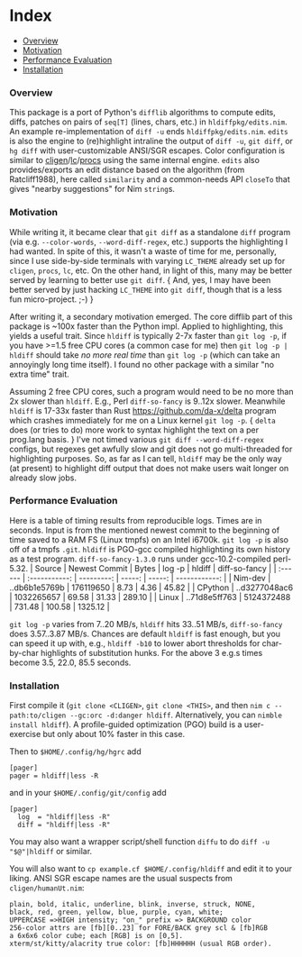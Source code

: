# Index

 *  [Overview](#overview)
 *  [Motivation](#motivation)
 *  [Performance Evaluation](#performance-evaluation)
 *  [Installation](#installation)

### Overview

This package is a port of Python's `difflib` algorithms to compute edits, diffs,
patches on pairs of `seq[T]` (lines, chars, etc.) in `hldiffpkg/edits.nim`.
An example re-implementation of `diff -u` ends `hldiffpkg/edits.nim`.  `edits`
is also the engine to (re)highlight intraline the output of `diff -u`, `git
diff`, or `hg diff` with user-customizable ANSI/SGR escapes. Color configuration
is similar to
[cligen](https://github.com/c-blake/cligen)/[lc](https://github.com/c-blake/lc)/[procs](https://github.com/c-blake/procs)
using the same internal engine.  `edits` also provides/exports an edit distance
based on the algorithm (from Ratcliff1988), here called `similarity` and a
common-needs API `closeTo` that gives "nearby suggestions" for Nim `string`s.

### Motivation

While writing it, it became clear that `git diff` as a standalone `diff` program
(via e.g. `--color-words`, `--word-diff-regex`, etc.) supports the highlighting
I had wanted.  In spite of this, it wasn't a waste of time for me, personally,
since I use side-by-side terminals with varying `LC_THEME` already set up for
`cligen`, `procs`, `lc`, etc.  On the other hand, in light of this, many may be
better served by learning to better use `git diff`.  { And, yes, I may have been
better served by just hacking `LC_THEME` into `git diff`, though that is a less
fun micro-project. ;-) }

After writing it, a secondary motivation emerged.  The core difflib part of this
package is ~100x faster than the Python impl.  Applied to highlighting, this
yields a useful trait.  Since `hldiff` is typically 2-7x faster than `git log
-p`, if you have >=1.5 free CPU cores (a common case for me) then `git log -p |
hldiff` should take *no more real time* than `git log -p` (which can take an
annoyingly long time itself).  I found no other package with a similar "no extra
time" trait.

Assuming 2 free CPU cores, such a program would need to be no more than 2x
slower than `hldiff`.  E.g., Perl `diff-so-fancy` is 9..12x slower.  Meanwhile
`hldiff` is 17-33x faster than Rust https://github.com/da-x/delta program which
crashes immediately for me on a Linux kernel `git log -p`. { `delta` does (or
tries to do) more work to syntax highlight the text on a per prog.lang basis. }
I've not timed various `git diff --word-diff-regex` configs, but regexes get
awfully slow and git does not go multi-threaded for highlighting purposes.  So,
as far as I can tell, `hldiff` may be the only way (at present) to highlight
diff output that does not make users wait longer on already slow jobs.

### Performance Evaluation

Here is a table of timing results from reproducible logs.  Times are in seconds.
Input is from the mentioned newest commit to the beginning of time saved to a
RAM FS (Linux tmpfs) on an Intel i6700k.  `git log -p` is also off of a tmpfs
`.git`.  `hldiff` is PGO-gcc compiled highlighting its own history as a test
program.  `diff-so-fancy-1.3.0` runs under gcc-10.2-compiled perl-5.32.
| Source  | Newest Commit |      Bytes | log -p | hldiff | diff-so-fancy |
| :------ | :-----------: | ---------: | -----: | -----: | ------------: |
| Nim-dev | ..db6b1e5769b |  176119650 |   8.73 |   4.36 |         45.82 |
| CPython | ..d3277048ac6 | 1032265657 |  69.58 |  31.33 |        289.10 |
| Linux   | ..71d8e5ff763 | 5124372488 | 731.48 | 100.58 |       1325.12 |

`git log -p` varies from 7..20 MB/s, `hldiff` hits 33..51 MB/s, `diff-so-fancy`
does 3.57..3.87 MB/s.  Chances are default `hldiff` is fast enough, but you can
speed it up with, e.g., `hldiff -b10` to lower abort thresholds for char-by-char
highlights of substitution hunks.  For the above 3 e.g.s times become 3.5,
22.0, 85.5 seconds.

### Installation

First compile it (`git clone <CLIGEN>`, `git clone <THIS>`, and then
`nim c --path:to/cligen --gc:orc -d:danger hldiff`.  Alternatively, you can
`nimble install hldiff`).  A profile-guided optimization (PGO) build is a
user-exercise but only about 10% faster in this case.

Then to `$HOME/.config/hg/hgrc` add
```
[pager]
pager = hldiff|less -R
```
and in your `$HOME/.config/git/config` add
```
[pager]
  log  = "hldiff|less -R"
  diff = "hldiff|less -R"
```
You may also want a wrapper script/shell function `diffu` to do `diff -u
"$@"|hldiff` or similar.

You will also want to `cp example.cf $HOME/.config/hldiff` and edit it to your
liking.  ANSI SGR escape names are the usual suspects from `cligen/humanUt.nim`:
```
plain, bold, italic, underline, blink, inverse, struck, NONE,
black, red, green, yellow, blue, purple, cyan, white;
UPPERCASE =>HIGH intensity; "on_" prefix => BACKGROUND color
256-color attrs are [fb][0..23] for FORE/BACK grey scl & [fb]RGB
a 6x6x6 color cube; each [RGB] is on [0,5].
xterm/st/kitty/alacrity true color: [fb]HHHHHH (usual RGB order).
```
